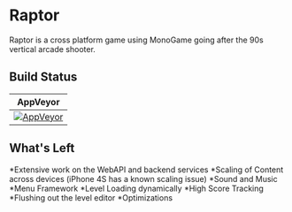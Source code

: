 # Raptor

Raptor is a cross platform game using MonoGame going after the 90s vertical arcade shooter.

## Build Status

| AppVeyor |
| --- |
| [![AppVeyor](https://ci.appveyor.com/api/projects/status/github/jcapellman/raptor?branch=master&svg=true)](https://ci.appveyor.com/project/jcapellman/raptor) |

## What's Left
*Extensive work on the WebAPI and backend services
*Scaling of Content across devices (iPhone 4S has a known scaling issue)
*Sound and Music
*Menu Framework
*Level Loading dynamically
*High Score Tracking
*Flushing out the level editor
*Optimizations
